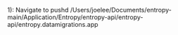 ﻿1): Navigate to pushd /Users/joelee/Documents/entropy-main/Application/Entropy/entropy-api/entropy-api/entropy.datamigrations.app


